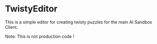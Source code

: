 # TwistyEditor

This is a simple editor for creating twisty puzzles for the main AI Sandbox Client.

Note: This is not production code !

